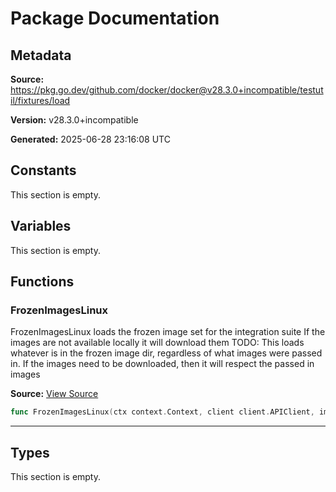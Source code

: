 # Package Documentation

## Metadata

**Source:** https://pkg.go.dev/github.com/docker/docker@v28.3.0+incompatible/testutil/fixtures/load

**Version:** v28.3.0+incompatible

**Generated:** 2025-06-28 23:16:08 UTC

## Constants

This section is empty.

## Variables

This section is empty.

## Functions

### FrozenImagesLinux

FrozenImagesLinux loads the frozen image set for the integration suite
If the images are not available locally it will download them
TODO: This loads whatever is in the frozen image dir, regardless of what
images were passed in. If the images need to be downloaded, then it will respect
the passed in images

**Source:** [View Source](https://github.com/docker/docker/blob/v28.3.0/testutil/fixtures/load/frozen.go#L31)  

```go
func FrozenImagesLinux(ctx context.Context, client client.APIClient, images ...string) error
```

---

## Types

This section is empty.

